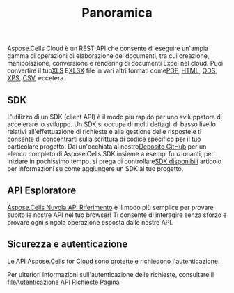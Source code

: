 ﻿---
title: Panoramica
second_title: Aspose.Cells Cloud Documen
type: docs
url: /it/overview/
description: Aspose.Cells Cloud supporta Excel per creare, convertire, unire, dividere, proteggere, operare su oggetti interni e così via
weight: 10
---
 Aspose.Cells Cloud è un REST API che consente di eseguire un'ampia gamma di operazioni di elaborazione dei documenti, tra cui creazione, manipolazione, conversione e rendering di documenti Excel nel cloud. Puoi convertire il tuo[XLS](https://docs.fileformat.com/spreadsheet/xls/) E[XLSX](https://docs.fileformat.com/spreadsheet/xlsx/) file in vari altri formati come[PDF](https://docs.fileformat.com/view/pdf/), [HTML](https://docs.fileformat.com/web/html/), [ODS](https://docs.fileformat.com/spreadsheet/ods/), [XPS](https://docs.fileformat.com/page-description-language/xps/), [CSV](https://docs.fileformat.com/spreadsheet/csv/), eccetera.

## **SDK**
L'utilizzo di un SDK (client API) è il modo più rapido per uno sviluppatore di accelerare lo sviluppo. Un SDK si occupa di molti dettagli di basso livello relativi all'effettuazione di richieste e alla gestione delle risposte e ti consente di concentrarti sulla scrittura di codice specifico per il tuo particolare progetto. Dai un'occhiata al nostro[Deposito GitHub](https://github.com/aspose-cells-cloud) per un elenco completo di Aspose.Cells SDK insieme a esempi funzionanti, per iniziare in pochissimo tempo. si prega di controllare[SDK disponibili](/cells/it/available-sdks/) articolo per informazioni su come aggiungere un SDK al tuo progetto.

## **API Esploratore**
[Aspose.Cells Nuvola API Riferimento](https://apireference.aspose.cloud/cells/) è il modo più semplice per provare subito le nostre API nel tuo browser! Ti consente di interagire senza sforzo e provare ogni singola operazione esposta dalle nostre API.

## **Sicurezza e autenticazione**
Le API Aspose.Cells for Cloud sono protette e richiedono l'autenticazione.

 Per ulteriori informazioni sull'autenticazione delle richieste, consultare il file[Autenticazione API Richieste Pagina](/total/getting-started/rest-api-overview/authenticating-api-requests/)
